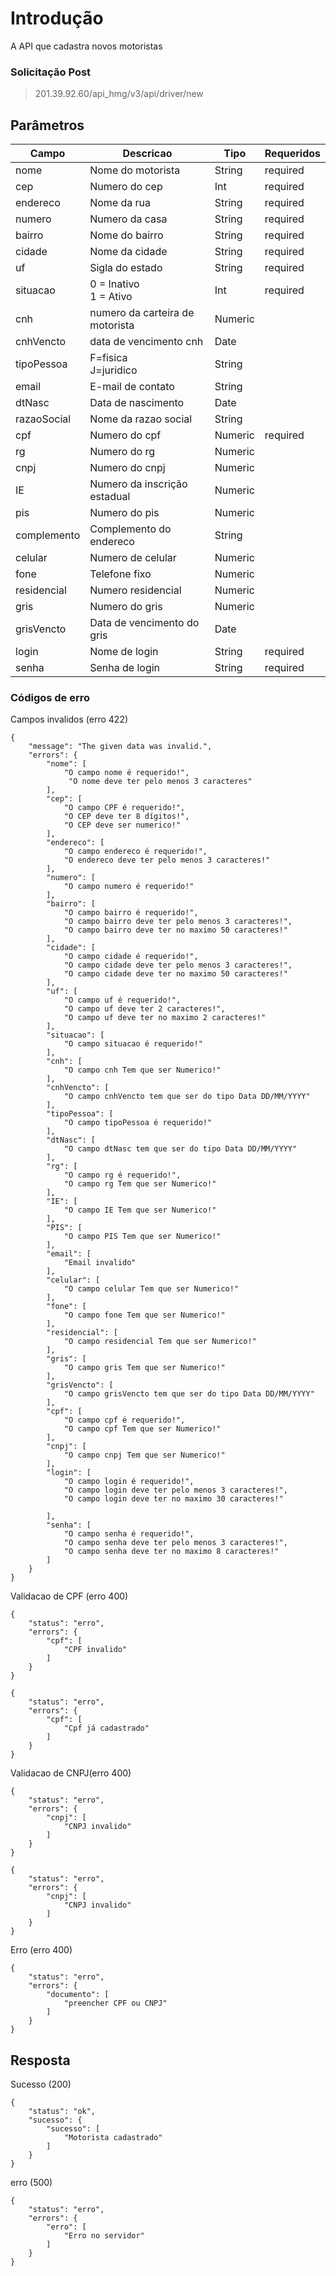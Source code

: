 # Introdução
A API que cadastra novos motoristas


### Solicitação Post

> 201.39.92.60/api_hmg/v3/api/driver/new

## Parâmetros
|Campo                    |Descricao| Tipo|  Requeridos            
|----------------|----------------|----------------|----------------|
|nome|Nome do motorista|String|required
|cep|Numero do cep|Int|required
|endereco|Nome da rua|String|required
|numero|Numero da casa | String|required
|bairro|Nome do bairro|String|required
|cidade|Nome da cidade|String|required
|uf|Sigla do estado|String|required
|situacao|0 = Inativo<br>1 = Ativo|Int|required|
|cnh|numero da carteira de motorista|Numeric
|cnhVencto|data de vencimento cnh|Date
|tipoPessoa|F=fisica <br> J=juridico|String
|email|E-mail de contato|String
|dtNasc|Data de nascimento|Date
|razaoSocial|Nome da razao social|String
|cpf|Numero do cpf|Numeric|required|
|rg|Numero do rg|Numeric
|cnpj|Numero do cnpj|Numeric
|IE|Numero da inscrição estadual|Numeric
|pis|Numero do pis|Numeric
|complemento|Complemento do endereco|String
|celular|Numero de celular|Numeric
|fone|Telefone fixo|Numeric
|residencial|Numero residencial|Numeric
|gris|Numero do gris|Numeric
|grisVencto|Data de vencimento do gris|Date
|login|Nome de login|String|required
|senha|Senha de login|String|required


### Códigos de erro 

Campos invalidos (erro 422)
```JS
{
    "message": "The given data was invalid.",
    "errors": {
        "nome": [
            "O campo nome é requerido!",
             "O nome deve ter pelo menos 3 caracteres"
        ],
        "cep": [
            "O campo CPF é requerido!",
            "O CEP deve ter 8 dígitos!",
            "O CEP deve ser numerico!"
        ],
        "endereco": [
            "O campo endereco é requerido!",
            "O endereco deve ter pelo menos 3 caracteres!"
        ],
        "numero": [
            "O campo numero é requerido!"
        ],
        "bairro": [
            "O campo bairro é requerido!",
            "O campo bairro deve ter pelo menos 3 caracteres!",
            "O campo bairro deve ter no maximo 50 caracteres!"
        ],
        "cidade": [
	        "O campo cidade é requerido!",
            "O campo cidade deve ter pelo menos 3 caracteres!",
            "O campo cidade deve ter no maximo 50 caracteres!"
        ],
        "uf": [
            "O campo uf é requerido!",
            "O campo uf deve ter 2 caracteres!",
            "O campo uf deve ter no maximo 2 caracteres!"
        ],
        "situacao": [
            "O campo situacao é requerido!"
        ],
        "cnh": [
            "O campo cnh Tem que ser Numerico!"
        ],
        "cnhVencto": [
            "O campo cnhVencto tem que ser do tipo Data DD/MM/YYYY"
        ],
        "tipoPessoa": [
            "O campo tipoPessoa é requerido!"
        ],
        "dtNasc": [
            "O campo dtNasc tem que ser do tipo Data DD/MM/YYYY"
        ],
        "rg": [
            "O campo rg é requerido!",
            "O campo rg Tem que ser Numerico!"
        ],
        "IE": [
            "O campo IE Tem que ser Numerico!"
        ],
        "PIS": [
            "O campo PIS Tem que ser Numerico!"
        ],
        "email": [
            "Email invalido"
        ],
        "celular": [
            "O campo celular Tem que ser Numerico!"
        ],
        "fone": [
            "O campo fone Tem que ser Numerico!"
        ],
        "residencial": [
            "O campo residencial Tem que ser Numerico!"
        ],
        "gris": [
            "O campo gris Tem que ser Numerico!"
        ],
        "grisVencto": [
            "O campo grisVencto tem que ser do tipo Data DD/MM/YYYY"
        ],
        "cpf": [
            "O campo cpf é requerido!",
            "O campo cpf Tem que ser Numerico!"
        ],
        "cnpj": [
            "O campo cnpj Tem que ser Numerico!"
        ],
        "login": [
            "O campo login é requerido!",
            "O campo login deve ter pelo menos 3 caracteres!",
            "O campo login deve ter no maximo 30 caracteres!"
            
        ],
        "senha": [
            "O campo senha é requerido!",
            "O campo senha deve ter pelo menos 3 caracteres!",
            "O campo senha deve ter no maximo 8 caracteres!"
        ]
    }
}
```


Validacao de CPF  (erro 400)
```JS
{
	"status": "erro",			
    "errors": {
        "cpf": [
            "CPF invalido"
        ]
    }
}
```

```JS
{
	"status": "erro",
    "errors": {
        "cpf": [
            "Cpf já cadastrado"
        ]
    }
}
```

Validacao de CNPJ(erro 400)
```JS
{
	"status": "erro",
    "errors": {
        "cnpj": [
            "CNPJ invalido"
        ]
    }
}
```

```JS
{
	"status": "erro",
    "errors": {
        "cnpj": [
            "CNPJ invalido"
        ]
    }
}
```
Erro (erro 400)
```JS
{
	"status": "erro",
    "errors": {
        "documento": [
            "preencher CPF ou CNPJ"
        ]
    }
}
```

## Resposta

Sucesso (200)
```JS
{
	"status": "ok",
    "sucesso": {
        "sucesso": [
            "Motorista cadastrado"
        ]
    }
}
```

erro (500)
```JS
{
	"status": "erro",
    "errors": {
        "erro": [
            "Erro no servidor"
        ]
    }
}
```

